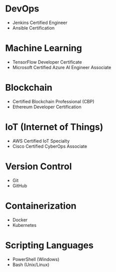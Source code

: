 # DevOps
  - Jenkins Certified Engineer
  - Ansible Certification

# Machine Learning
  - TensorFlow Developer Certificate
  - Microsoft Certified Azure AI Engineer Associate

# Blockchain
  - Certified Blockchain Professional (CBP)
  - Ethereum Developer Certification

# IoT (Internet of Things)
  - AWS Certified IoT Specialty
  - Cisco Certified CyberOps Associate

# Version Control
  - Git
  - GitHub

# Containerization
  - Docker
  - Kubernetes

# Scripting Languages
  - PowerShell (Windows)
  - Bash (Unix/Linux)
